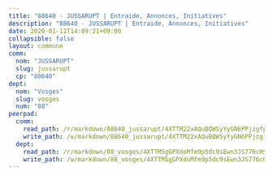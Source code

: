```yaml
---
title: "88640 - JUSSARUPT | Entraide, Annonces, Initiatives"
description: "88640 - JUSSARUPT | Entraide, Annonces, Initiatives"
date: 2020-01-11T14:09:21+09:00
collapsible: false
layout: commune
comm:
  nom: "JUSSARUPT"
  slug: jussarupt
  cp: "88640"
dept:
  nom: "Vosges"
  slug: vosges
  num: "88"
peerpad:
  comm:
    read_path: /r/markdown/88640_jussarupt/4XTTM22xAQuBQWSyYyGN6PPjzgfpM38aR6ECFnhnPURNvPGb6
    write_path: /w/markdown/88640_jussarupt/4XTTM22xAQuBQWSyYyGN6PPjzgfpM38aR6ECFnhnPURNvPGb6-K3TgThtZaunuqRfQfQqkRqtqF1t7TMbXrKB7WBwzJ89v9JKBXtLComN9cbn4GzpBkH63UA1aQBKngrQ6xE3oTDp6GsiBacPUyEXhZzj5wCCcavHm4G8gpUZWsQUzhReid7uRJEdJ
  dept:
    read_path: /r/markdown/88_vosges/4XTTM5gGPXdoMfm9p5dc9sEwn3JS776cHSw64JYpD4AKnKgyh
    write_path: /w/markdown/88_vosges/4XTTM5gGPXdoMfm9p5dc9sEwn3JS776cHSw64JYpD4AKnKgyh-K3TgUjEFywcTUHQwfrd2vcZqhoXLakdoQGFv4iriv1FKkvQkBsudnBxafkQDfPcxTDRHN5T6bYyganuvcakuKenYoB5mPLKqUBjNMwpn75GQVixUmzXGkneDufRSqDthC8iyXi1Z
---
```


